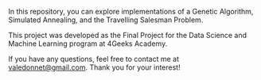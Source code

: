 In this repository, you can explore implementations of a Genetic Algorithm, Simulated Annealing, and the Travelling Salesman Problem.

This project was developed as the Final Project for the Data Science and Machine Learning program at 4Geeks Academy.

If you have any questions, feel free to contact me at valedonnet@gmail.com.
Thank you for your interest!
